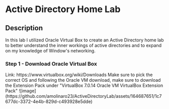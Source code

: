 <h1>Active Directory Home Lab</h1>

<h2>Description</h2>
In this lab I utilized Oracle Virtual Box to create an Active Directory home lab to better understand the inner workings of active directories and to expand on my knowledge of Window's networking.

<h3>Step 1 - Download Oracle Virtual Box</h3>
Link: https://www.virtualbox.org/wiki/Downloads
Make sure to pick the correct OS and following the Oracle VM download, make sure to download the Extension Pack under "VirtualBox 7.0.14 Oracle VM VirtualBox Extension Pack"
![image](https://github.com/amolinaro23/ActiveDirectoryLab/assets/164687651/1c7677dc-3372-4e4b-829d-c493928e5dde)
